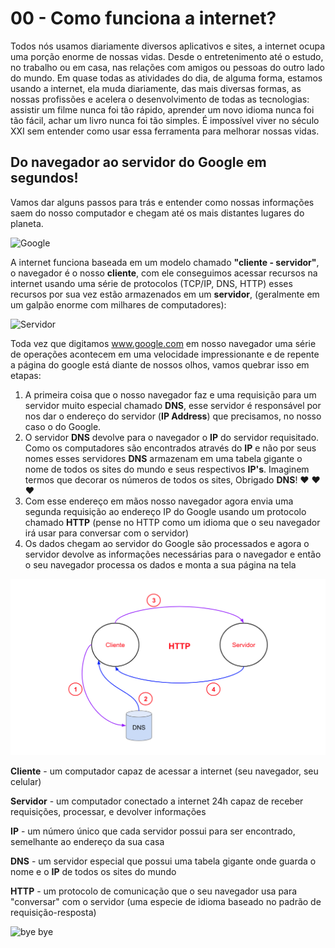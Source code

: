 # 00 - Como funciona a internet?

Todos nós usamos diariamente diversos aplicativos e sites, a internet ocupa uma porção enorme de nossas vidas. Desde o entretenimento até o estudo, no trabalho ou em casa, nas relações com amigos ou pessoas do outro lado do mundo. Em quase todas as atividades do dia, de alguma forma, estamos usando a internet, ela muda diariamente, das mais diversas formas, as nossas profissões e acelera o desenvolvimento de todas as tecnologias: assistir um filme nunca foi tão rápido, aprender um novo idioma nunca foi tão fácil, achar um livro nunca foi tão simples. É impossível viver no século XXI sem entender como usar essa ferramenta para melhorar nossas vidas.

## Do navegador ao servidor do Google em segundos!

Vamos dar alguns passos para trás e entender como nossas informações saem do nosso computador e chegam até os mais distantes lugares do planeta.

![Google](https://media.giphy.com/media/xQaeWyINrUXOE/giphy.gif)

A internet funciona baseada em um modelo chamado **"cliente - servidor"**, o navegador é o nosso **cliente**, com ele conseguimos acessar recursos na internet usando uma série de protocolos \(TCP/IP, DNS, HTTP\) esses recursos por sua vez estão armazenados em um **servidor**, \(geralmente em um galpão enorme com milhares de computadores\):

![Servidor](https://gcn.com/-/media/GIG/GCN/Redesign/Articles/Oct-2012/googledatacenter.png)

Toda vez que digitamos www.google.com em nosso navegador uma série de operações acontecem em uma velocidade impressionante e de repente a página do google está diante de nossos olhos, vamos quebrar isso em etapas:

1. A primeira coisa que o nosso navegador faz e uma requisição para um servidor muito especial chamado **DNS**, esse servidor é responsável por nos dar o endereço do servidor \(**IP Address**\) que precisamos, no nosso caso o do Google.
2. O servidor **DNS** devolve para o navegador o **IP** do servidor requisitado. Como os computadores são encontrados através do **IP** e não por seus nomes esses servidores **DNS** armazenam em uma tabela gigante o nome de todos os sites do mundo e seus respectivos **IP's**. Imaginem termos que decorar os números de todos os sites, Obrigado **DNS**! ❤️ ❤️ ❤️
3. Com esse endereço em mãos nosso navegador agora envia uma segunda requisição ao endereço IP do Google usando um protocolo chamado **HTTP** \(pense no HTTP como um idioma que o seu navegador irá usar para conversar com o servidor\)
4. Os dados chegam ao servidor do Google são processados e agora o servidor devolve as informações necessárias para o navegador e então o seu navegador processa os dados e monta a sua página na tela

![Servidor/Cliente](https://github.com/VaiNaWeb/gitbook-assets/raw/master/modulo-1/images/server-client.png)

**Cliente** - um computador capaz de acessar a internet \(seu navegador, seu celular\)

**Servidor** - um computador conectado a internet 24h capaz de receber requisições, processar, e devolver informações

**IP** - um número único que cada servidor possui para ser encontrado, semelhante ao endereço da sua casa

**DNS** - um servidor especial que possui uma tabela gigante onde guarda o nome e o **IP** de todos os sites do mundo

**HTTP** - um protocolo de comunicação que o seu navegador usa para "conversar" com o servidor \(uma especie de idioma baseado no padrão de requisição-resposta\)

![bye bye](https://media.giphy.com/media/42D3CxaINsAFemFuId/giphy.gif)

